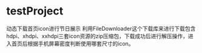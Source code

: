 # testProject
动态下载首页icon进行节日展示
利用FileDownloader这个下载库来进行下载包含hdpi、xhdpi、xxhdpi三套icon资源的zip压缩包，下载成功后进行解压操作，进入首页后根据手机屏幕密度判断使用哪套尺寸的icon。
